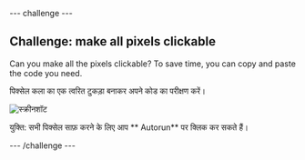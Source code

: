 \--- challenge \---

## Challenge: make all pixels clickable

Can you make all the pixels clickable? To save time, you can copy and paste the code you need.

पिक्सेल कला का एक त्वरित टुकड़ा बनाकर अपने कोड का परीक्षण करें।

![स्क्रीनशॉट](images/pixel-art-black-example.png)

युक्ति: सभी पिक्सेल साफ़ करने के लिए आप ** Autorun** पर क्लिक कर सकते हैं।

\--- /challenge \---